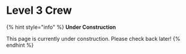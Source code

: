 # Level 3 Crew

{% hint style="info" %}
**Under Construction**

This page is currently under construction. Please check back later!
{% endhint %}
